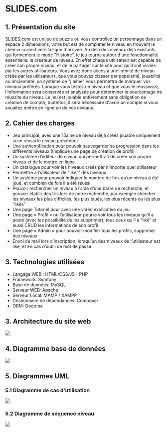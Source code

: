 # SLIDES</span>.com

## 1. Présentation du site

SLIDES</span>.com est un jeu de puzzle où vous controllez un personnage dans un espace 2 dimensions, votre but est de completer le niveau en trouvant le chemin correct vers la ligne d'arrivée. Au dela des niveaux déjà existants qui formement le mode "Histoire", le jeu tourne autour d'une fonctionnalité essentielle: le créateur de niveau. En effet chaque utilisateur est capable de créer son propre niveau, et de le partager sur le site pour qu'il soit visible par les autres utilisateurs. Vous avez donc accès à une infinité de niveau créée par les utilisateurs, que vous pouvez classer par popularité, jouabilité ou ancienneté. un système de "j'aime" vous permettra de marquer vos niveaux préférés. Lorsque vous testez un niveau et que vous le réussissez, l'information sera conservée et analysée pour déterminer le pourcentage de réussite du niveau.
Le jeu est jouable entièrement sans obligation de création de compte, toutefois, il sera nécéssaire d'avoir un compte si vous souaitez mettre en ligne un de vos niveaux.

## 2. Cahier des charges

- Jeu principal, avec une 15aine de niveau déjà créés jouable uniquement si on réussi le niveau précédent
- Une authentification pour pouvoir sauvegarder sa progression dans les différents niveaux (Implique une page de création de profil)
- Un système d’éditeur de niveau qui permettrait de créer son propre niveau et de le mettre en ligne
- Un catalogue pour voir les niveaux créés par n’importe quel utilisateur
- Permettre à l’utilisateur de “liker” des niveaux
- Un système pour pouvoir indiquer le nombre de fois qu’un niveau à été joué, et combien de fois il a été réussi
- Pouvoir rechercher un niveau à l’aide d’une barre de recherche, et pouvoir établir des tris lors de notre recherche, par exemple chercher les niveaux les plus difficiles, les plus joués, les plus récents ou les plus “likés”
- Une page Tutoriel pour avec une vidéo explicative du jeu
- Une page « Profil » ou l’utilisateur pourra voir tous les niveaux qu’il a posté (avec les possibilité de les supprimer), tous ceux qu’il a “liké” et aussi CRUD les informations de son profil
- Une page « Admin » pour pouvoir modifier tous les profils, supprimer des niveaux
- Envoi de mail lors d’inscription, lorsqu’un des niveaux de l’utilisateur est liké, et en cas d’oubli de mot de passe

## 3. Technologies utilisées

- Langage WEB : HTML/CSS/JS - PHP
- Framework: Symfony
- Base de données: MySQL
- Serveur WEB: Apache
- Serveur Local: MAMP / XAMPP
- Gestionnaire de dépendances: Composer
- ORM: Doctrine

## 3. Architecture du site web

![](https://imgur.com/2o1ZuLg.png)

## 4. Diagramme base de données

![](https://imgur.com/xT8TufW.png)

## 5. Diagrammes UML
### 5.1 Diagramme de cas d'utilisation
![](https://i.imgur.com/LelV53A.png)

### 5.2 Diagramme de séquence niveau
![](https://i.imgur.com/cGDYIcD.png)
